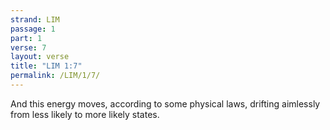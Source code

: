 ```yaml
---
strand: LIM
passage: 1
part: 1
verse: 7
layout: verse
title: "LIM 1:7"
permalink: /LIM/1/7/
---
```

And this energy moves, according to some physical laws, drifting aimlessly from less likely to more likely states.
